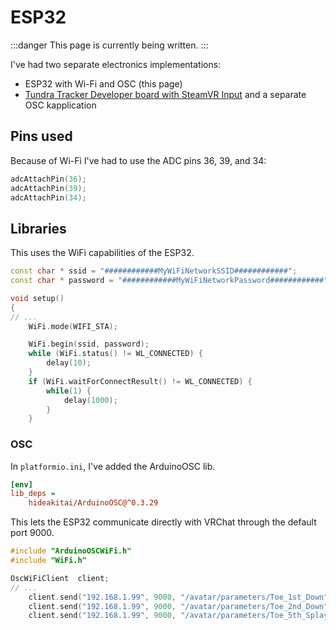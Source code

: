 ﻿# ESP32

:::danger
This page is currently being written.
:::

I've had two separate electronics implementations:
- ESP32 with Wi-Fi and OSC (this page)
- [Tundra Tracker Developer board with SteamVR Input](tundra.md) and a separate OSC kapplication

## Pins used

Because of Wi-Fi I've had to use the ADC pins 36, 39, and 34:
```cpp
adcAttachPin(36);
adcAttachPin(39);
adcAttachPin(34);
```

## Libraries

This uses the WiFi capabilities of the ESP32.

```cpp
const char * ssid = "############MyWiFiNetworkSSID############";
const char * password = "############MyWiFiNetworkPassword############";

void setup()
{
// ...
    WiFi.mode(WIFI_STA);

    WiFi.begin(ssid, password);
    while (WiFi.status() != WL_CONNECTED) {
        delay(10);
    }
    if (WiFi.waitForConnectResult() != WL_CONNECTED) {
        while(1) {
            delay(1000);
        }
    }
```

### OSC

In `platformio.ini`, I've added the ArduinoOSC lib.

```ini
[env]
lib_deps =
    hideakitai/ArduinoOSC@^0.3.29
```

This lets the ESP32 communicate directly with VRChat through the default port 9000.

```cpp
#include "ArduinoOSCWiFi.h"
#include "WiFi.h"

OscWiFiClient  client;
// ...
    client.send("192.168.1.99", 9000, "/avatar/parameters/Toe_1st_Down", ioAcomp);
    client.send("192.168.1.99", 9000, "/avatar/parameters/Toe_2nd_Down", ioBcomp);
    client.send("192.168.1.99", 9000, "/avatar/parameters/Toe_5th_Splay", ioCcomp);
```

